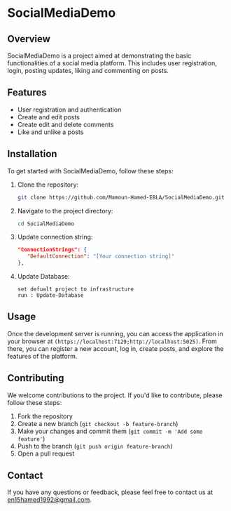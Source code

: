 # SocialMediaDemo

## Overview
SocialMediaDemo is a project aimed at demonstrating the basic functionalities of a social media platform. This includes user registration, login, posting updates, liking and commenting on posts.

## Features
- User registration and authentication
- Create and edit posts
- Create edit and delete comments
- Like and unlike a posts


## Installation
To get started with SocialMediaDemo, follow these steps:

1. Clone the repository:
    ```bash
    git clone https://github.com/Mamoun-Hamed-EBLA/SocialMediaDemo.git
    ```

2. Navigate to the project directory:
    ```bash
    cd SocialMediaDemo
    ```

3. Update connection string:
    ```appsettings.json
    "ConnectionStrings": {
       "DefaultConnection": "[Your connection string]"
   },
    ```

4. Update Database:
    ```Open Packege Manager Consol
    set defualt project to infrastructure
    run : Update-Database
    ```

## Usage
Once the development server is running, you can access the application in your browser at `(https://localhost:7129;http://localhost:5025)`. From there, you can register a new account, log in, create posts, and explore the features of the platform.

## Contributing
We welcome contributions to the project. If you'd like to contribute, please follow these steps:

1. Fork the repository
2. Create a new branch (`git checkout -b feature-branch`)
3. Make your changes and commit them (`git commit -m 'Add some feature'`)
4. Push to the branch (`git push origin feature-branch`)
5. Open a pull request

## Contact
If you have any questions or feedback, please feel free to contact us at en15hamed1992@gmail.com.

